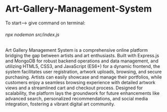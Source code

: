 # Art-Gallery-Management-System

To start--> give command on terminal: 
 ######  npx nodemon src/index.js

Art Gallery Management System is a comprehensive online platform bridging the gap between artists and art enthusiasts. Built with Express.js and MongoDB for robust backend operations and data management, and utilizing HTML5, CSS3, and JavaScript (ES6+) for a dynamic frontend, the system facilitates user registration, artwork uploads, browsing, and secure purchasing. Artists can easily showcase and manage their portfolios, while customers enjoy a seamless browsing experience with detailed artwork views and a streamlined cart and checkout process. Designed for scalability, the platform lays the groundwork for future enhancements like advanced search, personalized recommendations, and social media integration, fostering a vibrant digital art community.
